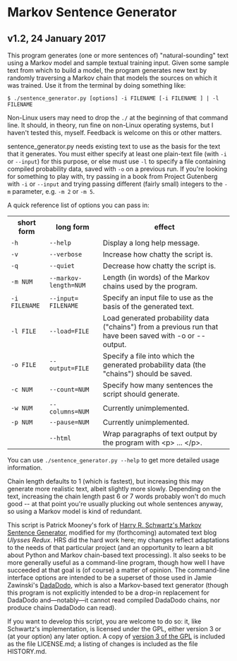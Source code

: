 Markov Sentence Generator
=========================

v1.2, 24 January 2017
----------------------

This program generates (one or more sentences of) "natural-sounding" text using a Markov model and sample textual training input.  Given some sample text from which to build a model, the program generates new text by randomly traversing a Markov chain that models the sources on which it was trained.  Use it from the terminal by doing something like:

`$ ./sentence_generator.py [options] -i FILENAME [-i FILENAME ] | -l FILENAME`

Non-Linux users may need to drop the `./` at the beginning of that command line. It should, in theory, run fine on non-Linux operating systems, but I haven't tested this, myself. Feedback is welcome on this or other matters.

sentence_generator.py needs existing text to use as the basis for the text that it generates. You must either specify at least one plain-text file (with `-i` or `--input`) for this purpose, or else must use `-l` to specify a file containing compiled probability data, saved with `-o` on a previous run. If you're looking for something to play with, try passing in a book from Project Gutenberg with `-i` or `--input` and trying passing different (fairly small) integers to the `-m` parameter, e.g. `-m 2` or `-m 5`.

A quick reference list of options you can pass in:

<table>
<tr><th scope="column">short form</th><th scope="column">long form</th><th scope="column">effect</th></tr>
<tr><td><code>-h</code></td><td><code>--help</code></td><td>Display a long help message.</td></tr>
<tr><td><code>-v</code></td><td><code>--verbose</code></td><td>Increase how chatty the script is.</td></tr>
<tr><td><code>-q</code></td><td><code>--quiet</code></td><td>Decrease how chatty the script is.</td></tr>
<tr><td><code>-m NUM</code></td><td><code>--markov-length=<wbr />NUM</code></td><td>Length (in words) of the Markov chains used by the program.</td></tr>
<tr><td><code>-i FILENAME</code></td><td><code>--input=<wbr />FILENAME</code></td><td>Specify an input file to use as the basis of the generated text.</td></tr>
<tr><td><code>-l FILE</code></td><td><code>--load=FILE</code></td><td>Load generated probability data ("chains") from a previous run that have been saved with -o or --output.</td></tr>
<tr><td><code>-o FILE</code></td><td><code>--output=FILE</code></td><td>Specify a file into which the generated probability data (the "chains") should be saved.</td></tr>
<tr><td><code>-c NUM</code></td><td><code>--count=NUM</code></td><td>Specify how many sentences the script should generate.</td></tr>
<tr><td><code>-w NUM</code></td><td><code>--columns=NUM</code></td><td>Currently unimplemented.</td></tr>
<tr><td><code>-p NUM</code></td><td><code>--pause=NUM</code></td><td>Currently unimplemented.</td></tr>
<tr><td>&nbsp;</td><td><code>--html</code></td><td>Wrap paragraphs of text output by the program with &lt;p&gt; ... &lt;/p&gt;.</td></tr> 
</table>

You can use `./sentence_generator.py --help` to get more detailed usage information. 

Chain length defaults to 1 (which is fastest), but increasing this may generate more realistic text, albeit slightly more slowly.  Depending on the text, increasing the chain length past 6 or 7 words probably won't do much good -- at that point you're usually plucking out whole sentences anyway, so using a Markov model is kind of redundant.

This script is Patrick Mooney's fork of [Harry R. Schwartz's Markov Sentence Generator](https://github.com/hrs/markov-sentence-generator), modified for my (forthcoming) automated text blog *Ulysses Redux*.  HRS did the hard work here; my changes reflect adaptations to the needs of that particular project (and an opportunity to learn a bit about Python and Markov chain-based text processing). It also seeks to be more generally useful as a command-line program, though how well I have succeeded at that goal is (of course) a matter of opinion. The command-line interface options are intended to be a superset of those used in Jamie Zawinski's [DadaDodo](https://www.jwz.org/dadadodo/), which is also a Markov-based text generator (though this program is not explicitly intended to be a drop-in replacement for DadaDodo and—notably—it cannot read compiled DadaDodo chains, nor produce chains DadaDodo can read). 

If you want to develop this script, you are welcome to do so: it, like Schwartz's implementation, is licensed under the GPL, either version 3 or (at your option) any later option. A copy of [version 3 of the GPL](http://www.gnu.org/licenses/gpl-3.0.en.html) is included as the file LICENSE.md; a listing of changes is included as the file HISTORY.md.


